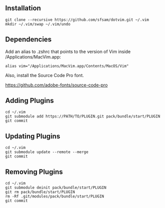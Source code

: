 ## Installation

```
git clone --recursive https://github.com/sfsam/dotvim.git ~/.vim
mkdir ~/.vim/swap ~/.vim/undo
```

## Dependencies

Add an alias to .zshrc that points to the version of Vim inside /Applications/MacVim.app:

```
alias vim="/Applications/MacVim.app/Contents/MacOS/Vim"
```

Also, install the Source Code Pro font.

https://github.com/adobe-fonts/source-code-pro

## Adding Plugins

```
cd ~/.vim
git submodule add https://PATH/TO/PLUGIN.git pack/bundle/start/PLUGIN
git commit
```

## Updating Plugins

```
cd ~/.vim
git submodule update --remote --merge
git commit
```

## Removing Plugins

```
cd ~/.vim
git submodule deinit pack/bundle/start/PLUGIN
git rm pack/bundle/start/PLUGIN
rm -Rf .git/modules/pack/bundle/start/PLUGIN
git commit
```

